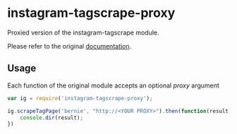 instagram-tagscrape-proxy
==============
Proxied version of the instagram-tagscrape module.

Please refer to the original [documentation](https://github.com/nordhagen/instagram-tagscrape).

## Usage
Each function of the original module accepts an optional *proxy* argument

```javascript
var ig = require('instagram-tagscrape-proxy');

ig.scrapeTagPage('bernie', "http://<YOUR PROXY>").then(function(result){
    console.dir(result);
})
```
